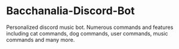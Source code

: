 # Bacchanalia-Discord-Bot
Personalized discord music bot. Numerous commands and features including cat commands, dog commands, user commands, music commands and many more.
